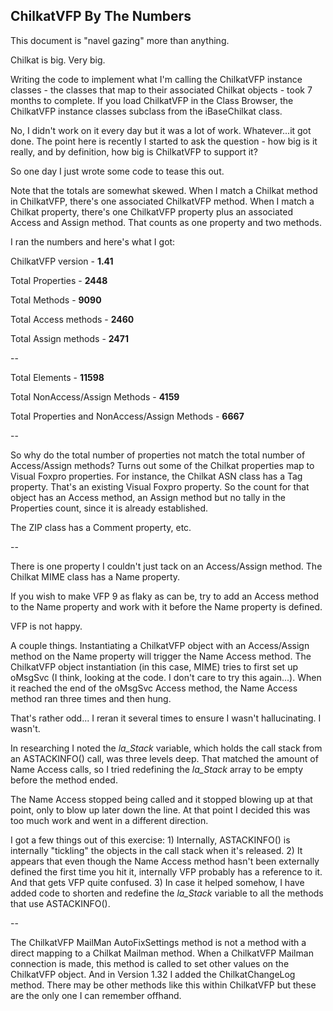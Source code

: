 ## ChilkatVFP By The Numbers

This document is "navel gazing" more than anything. 

Chilkat is big. Very big. 

Writing the code to implement what I'm calling the ChilkatVFP instance classes - the classes that map to their associated Chilkat objects - took 7 months to complete. If you load ChilkatVFP in the Class Browser, the ChilkatVFP instance classes subclass from the iBaseChilkat class.

No, I didn't work on it every day but it was a lot of work. Whatever...it got done. The point here is recently I started to ask the question - how big is it really, and by definition, how big is ChilkatVFP to support it?

So one day I just wrote some code to tease this out.

Note that the totals are somewhat skewed. When I match a Chilkat method in ChilkatVFP, there's one associated ChilkatVFP method. When I match a Chilkat property, there's one ChilkatVFP property plus an associated Access and Assign method. That counts as one property and two methods. 

I ran the numbers and here's what I got:

ChilkatVFP version - **1.41**

Total Properties - **2448**

Total Methods - **9090**

Total Access methods - **2460**

Total Assign methods - **2471**

--

Total Elements - **11598**

Total NonAccess/Assign Methods - **4159**

Total Properties and NonAccess/Assign Methods - **6667**

--

So why do the total number of properties not match the total number of Access/Assign methods? Turns out some of the Chilkat properties map to Visual Foxpro properties. For instance, the Chilkat ASN class has a Tag property. That's an existing Visual Foxpro property. So the count for that object has an Access method, an Assign method but no tally in the Properties count, since it is already established.

The ZIP class has a Comment property, etc.

-- 

There is one property I couldn't just tack on an Access/Assign method. The Chilkat MIME class has a Name property. 

If you wish to make VFP 9 as flaky as can be, try to add an Access method to the Name property and work with it before the Name property is defined.

VFP is not happy. 

A couple things. Instantiating a ChilkatVFP object with an Access/Assign method on the Name property will trigger the Name Access method. The ChilkatVFP object instantiation (in this case, MIME) tries to first set up oMsgSvc (I think, looking at the code. I don't care to try this again...). When it reached the end of the oMsgSvc Access method, the Name Access method ran three times and then hung. 

That's rather odd... I reran it several times to ensure I wasn't hallucinating. I wasn't.

In researching I noted the *la_Stack* variable, which holds the call stack from an ASTACKINFO() call, was three levels deep. That matched the amount of Name Access calls, so I tried redefining the *la_Stack* array to be empty before the method ended.

The Name Access stopped being called and it stopped blowing up at that point, only to blow up later down the line. At that point I decided this was too much work and went in a different direction.

I got a few things out of this exercise: 1) Internally, ASTACKINFO() is internally "tickling" the objects in the call stack when it's released. 2) It appears that even though the Name Access method hasn't been externally defined the first time you hit it, internally VFP probably has a reference to it. And that gets VFP quite confused. 3) In case it helped somehow, I have added code to shorten and redefine the *la_Stack* variable to all the methods that use ASTACKINFO().

--

The ChilkatVFP MailMan AutoFixSettings method is not a method with a direct mapping to a Chilkat Mailman method. When a ChilkatVFP Mailman connection is made, this method is called to set other values on the ChilkatVFP object. And in Version 1.32 I added the ChilkatChangeLog method. There may be other methods like this within ChilkatVFP but these are the only one I can remember offhand.